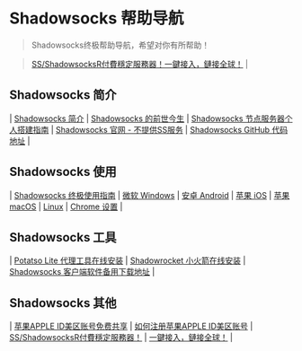 # Shadowsocks 帮助导航

> Shadowsocks终极帮助导航，希望对你有所帮助！

> [SS/ShadowsocksR付費穩定服務器！一鍵接入，鏈接全球！](https://s-s-r.github.io/) |

## Shadowsocks 简介 ##

| [Shadowsocks 简介](https://shadowsocks-help.github.io/Shadowsocks/whats-shadowsocks.html) | [Shadowsocks 的前世今生](https://shadowsocks-help.github.io/Shadowsocks/Shadowsocks-wiki.html) | [Shadowsocks 节点服务器个人搭建指南](https://shadowsocks-help.github.io/Shadowsocks/Shadowsocks-server.html) | [Shadowsocks 官网 - 不提供SS服务](https://shadowsocks.org/) | [Shadowsocks GitHub 代码地址](https://github.com/shadowsocks) | 

## Shadowsocks 使用 ##

| [Shadowsocks 终极使用指南](https://shadowsocks-help.github.io/Shadowsocks/) | [微软 Windows](https://shadowsocks-help.github.io/Shadowsocks/windows.html) | [ 安卓 Android](https://shadowsocks-help.github.io/Shadowsocks/Android.html) | [苹果 iOS](https://shadowsocks-help.github.io/Shadowsocks/ios.html) | [ 苹果 macOS](https://shadowsocks-help.github.io/Shadowsocks/mac.html) | [Linux](https://shadowsocks-help.github.io/Shadowsocks/linux.html) | [Chrome 设置](https://shadowsocks-help.github.io/Shadowsocks/Chrome.html) | 

## Shadowsocks 工具 ##

| [Potatso Lite 代理工具在线安装](https://shadowsocks-help.github.io/Potatso-Lite) | [Shadowrocket 小火箭在线安装](https://shadowsocks-help.github.io/ios) | [Shadowsocks 客户端软件备用下载地址](https://shadowsocks-help.github.io/Shadowsocks/download.html) | 

## Shadowsocks 其他 ##

| [苹果APPLE ID美区账号免费共享](https://shadowsocks-help.github.io/Shadowsocks/appleid.html) | [如何注册苹果APPLE ID美区账号](https://shadowsocks-help.github.io/Shadowsocks/apple-id.html) | [SS/ShadowsocksR付費穩定服務器！](https://s-s-r.github.io/) | [一鍵接入，鏈接全球！](https://s-s-r.github.io/) |
